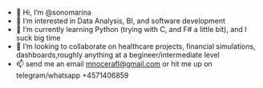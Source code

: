 - 👋 Hi, I’m @sonomarina
- 👀 I’m interested in Data Analysis, BI, and software development
- 🌱 I’m currently learning Python (trying with C, and F# a little bit), and I suck big time 
- 💞️ I’m looking to collaborate on healthcare projects, financial simulations, dashboards,roughly anything at a begineer/intermediate level
- 📫 send me an email mnocerafl@gmail.com or hit me up on telegram/whatsapp +4571406859

<!---
sonomarina/sonomarina is a ✨ special ✨ repository because its `README.md` (this file) appears on your GitHub profile.
You can click the Preview link to take a look at your changes.
--->
